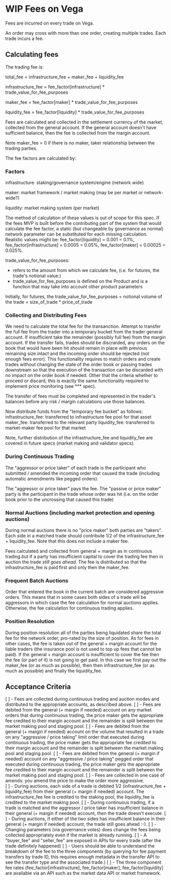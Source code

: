 
# WIP Fees on Vega

Fees are incurred on every trade on Vega. 

An order may cross with more than one order, creating multiple trades. Each trade incurs a fee.

## Calculating fees

The trading fee is:

total_fee = infrastructure_fee + maker_fee + liquidity_fee

infrastructure_fee = fee_factor[infrastructure] * trade_value_for_fee_purposes

maker_fee =  fee_factor[maker]  * trade_value_for_fee_purposes

liquidity_fee = fee_factor[liquidity] * trade_value_for_fee_purposes

Fees are calculated and collected in the settlement currency of the market, collected from the general account. If the general account doesn't have sufficient balance, then the fee is collected from the margin account. 

Note maker_fee = 0 if there is no maker, taker relationship between the trading parties.

The fee factors are calculated by:

### Factors
infrastructure: staking/governance system/engine (network wide)

maker: market framework / market making (may be per market or network-wide?)

liquidity: market making system (per market)

The method of calculation of these values is out of scope for this spec. If the fees MVP is built before the contributing part of the system that would calculate the fee factor, a static (but changeable by governance as normal) network parameter can be substituted for each missing calculation. Realistic values might be: fee_factor[liquidity] = 0.001 = 0.1%, fee_factor[infrastructure] = 0.0005 = 0.05%, fee_factor[maker] = 0.00025 = 0.025%.

trade_value_for_fee_purposes:
* refers to the amount from which we calculate fee, (i.e. for futures, the trade's notional value.)
* trade_value_for_fee_purposes is defined on the Product and is a function that may take into account other product parameters 

Initially, for futures, the trade_value_for_fee_purposes = notional volume of the trade = size_of_trade * price_of_trade

### Collecting and Distributing Fees

We need to calculate the total fee for the transanction.
Attempt to transfer the full fee from the trader into a temporary bucket from the trader general account. 
If insufficient take the remainder (possibly full fee) from the margin account.
If the transfer fails, trades should be discrarded, any orders on the book that would have been hit should remain in place with previous remaining size intact and the incoming order should be rejected (not enough fees error). This functionality requires to match orders and create trades without changing the state of the order book or passing trades downstream so that the execution of the transaction can be discarded with no impact on the order book if needed. Other that the criteria whether to proceed or discard, this is exactly the same functionality required to implement price monitoring (see *** spec). 

The transfer of fees must be completed and represented in the trader's balances before any risk / margin calculations use those balances.

Now distribute funds from the "temporary fee bucket" as follows:
infrastructure_fee: transferred to infrastructure fee pool for that asset
maker_fee: transferred to the relevant party
liquidity_fee: transferred to market-maker fee pool for that market

Note, further distribution of the infrastructure_fee and liquidity_fee are covered in future specs (market making and validator specs).

### During Continuous Trading

The "aggressor or price taker" of each trade is the participant who submitted / amended the incoming order that caused the trade  (including automatic amendments like pegged orders).

The "aggressor or price taker" pays the fee. The "passive or price maker" party is the participant in the trade whose order was hit (i.e. on the order book prior to the uncrossing that caused this trade)

### Normal Auctions (including market protection and opening auctions)

During normal auctions there is no "price maker" both parties are "takers". Each side in a matched trade should contribute 1/2 of the infrastructure_fee + liquidity_fee. Note that this does not include a maker fee. 

Fees calculated and collected from general + margin as in continuous trading *but* if a party has insufficient capital to cover the trading fee then in auction the trade *still* *goes* *ahead*. The fee is distributed so that the infrastructure_fee is paid first and only then the maker_fee. 

### Frequent Batch Auctions

Order that entered the book in the current batch are considered aggressive orders. This means that in some cases both sides of a trade will be aggressors in which case the fee calculation for normal auctions applies. Otherwise, the fee calculation for continuous trading applies.

### Position Resolution 

During position resolution all of the parties being liquidated share the total fee for the network order, pro-rated by the size of position. As for fees in other cases, the fee is taken out of the general + margin account for the liable traders (the insurance pool is not used to top up fees that cannot be paid). If the general + margin account is insufficient to cover the fee then the fee (or part of it) is not going to get paid. In this case we first pay out the maker_fee (or as much as possible), then then infrastructure_fee (or as much as possible) and finally the liquidity_fee.

## Acceptance Criteria

[ ] - Fees are collected during continuous trading and auction modes and distributed to the appropriate accounts, as described above.
[ ] - Fees are debited from the general (+ margin if needed) account on any market orders that during continuous trading, the price maker gets the appropriate fee credited to their margin account and the remainder is split between the market making pool and staging pool.
[ ] - Fees are debited from the general (+ margin if needed) account on the volume that resulted in a trade on any "aggressive / price taking" limit order that executed during continuous trading, the price maker gets the appropriate fee credited to their margin account and the remainder is split between the market making pool and staging pool. 
[ ] - Fees are debited from the general (+ margin if needed) account on any "aggressive / price taking" pegged order that executed during continuous trading, the price maker gets the appropriate fee credited to their margin account and the remainder is split between the market making pool and staging pool.
[ ] - Fees are collected in one case of amends: you amend the price to make the order more aggressive.  
[ ] - During auctions, each side of a trade is debited 1/2 (infrastructure_fee + liquidity_fee) from their general (+ margin if needed) account. The infrastructure_fee fee is credited to the staking pool, the liquidity_fee is credited to the market making pool.
[ ] - During continuous trading, if a trade is matched and the aggressor / price taker has insufficient balance in their general (+ margin if needed) account, then the trade doesn't execute.
[ ] - During auctions, if either of the two sides has insufficient balance in their general (+ margin if needed) account, the trade still goes ahead :-).
[ ] - Changing parameters (via governance votes) does change the fees being collected appropriately even if the market is already running. 
[ ] - A "buyer_fee" and "seller_fee" are exposed in APIs for every trade (after the trade definitely happened)
[ ] - Users should be able to understand the breakdown of the fee to the three components (by querying for fee payment transfers by trade ID, this requires enough metadata in the transfer API to see the transfer type and the associated trade.)
[ ] - The three component fee rates (fee_factor[infrastructure], fee_factor[maker], fee_factor[liquidity] are available via an API such as the market data API or market framework. 